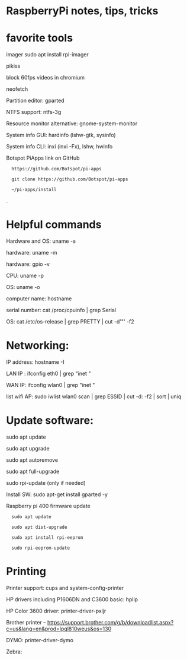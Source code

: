 # RaspberryPi notes, tips, tricks


# favorite tools

imager    sudo apt install rpi-imager

pikiss

block 60fps videos in chromium



neofetch

Partition editor:   gparted

NTFS support:   ntfs-3g

Resource monitor alternative:  gnome-system-monitor

System info GUI:  hardinfo (lshw-gtk, sysinfo)

System info CLI:  inxi (inxi -Fx), lshw, hwinfo

Botspot PiApps link on GitHub 

      https://github.com/Botspot/pi-apps
      
      git clone https://github.com/Botspot/pi-apps

      ~/pi-apps/install
      

.

# Helpful commands

Hardware and OS:   uname -a

hardware: uname -m

hardware: gpio -v

CPU: uname -p

OS: uname -o

computer name: hostname

serial number: cat /proc/cpuinfo | grep Serial

OS: cat /etc/os-release | grep PRETTY | cut -d'"' -f2


# Networking:

IP address: hostname -I

LAN IP : ifconfig eth0 | grep "inet "

WAN IP: ifconfig wlan0 | grep "inet "

list wifi AP:  sudo iwlist wlan0 scan | grep ESSID | cut -d: -f2 | sort | uniq

# Update software:

  sudo apt update
  
  sudo apt upgrade
  
  sudo apt autoremove
  
  sudo apt full-upgrade
  
  sudo rpi-update  (only if needed)

Install SW: sudo apt-get install gparted -y

Raspberry pi 400 firmware update

      sudo apt update

      sudo apt dist-upgrade

      sudo apt install rpi-eeprom

      sudo rpi-eeprom-update




# Printing

Printer support:  cups and system-config-printer

HP drivers including P1606DN and C3600 basic:  hplip

HP Color 3600 driver: printer-driver-pxljr

Brother printer – https://support.brother.com/g/b/downloadlist.aspx?c=us&lang=en&prod=lpql810weus&os=130

DYMO: printer-driver-dymo

Zebra:


